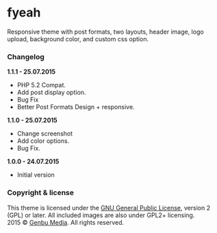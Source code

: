 # fyeah
Responsive theme with post formats, two layouts, header image, logo upload, background color, and custom css option.

### Changelog

**1.1.1 - 25.07.2015**

* PHP 5.2 Compat.
* Add post display option.
* Bug Fix
* Better Post Formats Design + responsive.

**1.1.0 - 25.07.2015**

* Change screenshot
* Add color options.
* Bug Fix.

**1.0.0 - 24.07.2015**

* Initial version

### Copyright & license

This theme is licensed under the [GNU General Public License](http://www.gnu.org/licenses/old-licenses/gpl-2.0.html), version 2 (GPL) or later.
All included images are also under GPL2+ licensing.<br />
2015 © [Genbu Media](http://genbu.me/). All rights reserved.